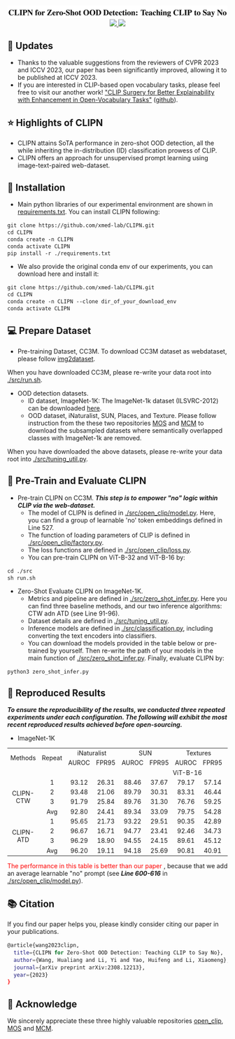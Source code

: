 <div align=center>
<img src="./title.png"/>
</div>
<div align=center>
<a src="https://img.shields.io/badge/%F0%9F%93%96-ICCV_2023-red.svg?style=flat-square" href="https://arxiv.org/abs/2308.12213">
<img src="https://img.shields.io/badge/%F0%9F%93%96-ICCV_2023-red.svg?style=flat-square">
</a>
   
<a src="https://img.shields.io/badge/%F0%9F%9A%80-xmed_Lab-ed6c00.svg?style=flat-square" href="https://xmengli.github.io/">
<img src="https://img.shields.io/badge/%F0%9F%9A%80-xmed_Lab-ed6c00.svg?style=flat-square">
</a>
</div>

## :rocket: Updates
- Thanks to the valuable suggestions from the reviewers of CVPR 2023 and ICCV 2023, our paper has been significantly improved, allowing it to be published at ICCV 2023.
- If you are interested in CLIP-based open vocabulary tasks, please feel free to visit our another work! ["CLIP Surgery for Better Explainability with Enhancement in Open-Vocabulary Tasks"](https://arxiv.org/abs/2304.05653) ([github](https://github.com/xmed-lab/CLIP_Surgery)).

## :star: Highlights of CLIPN
- CLIPN attains SoTA performance in zero-shot OOD detection, all the while inheriting the in-distribution (ID) classification prowess of CLIP.
- CLIPN offers an approach for unsupervised prompt learning using image-text-paired web-dataset.

## :hammer: Installation
- Main python libraries of our experimental environment are shown in [requirements.txt](./requirements.txt). You can install CLIPN following:
```shell
git clone https://github.com/xmed-lab/CLIPN.git
cd CLIPN
conda create -n CLIPN
conda activate CLIPN
pip install -r ./requirements.txt
```

- We also provide the original conda env of our experiments, you can download here and install it:
```shell
git clone https://github.com/xmed-lab/CLIPN.git
cd CLIPN
conda create -n CLIPN --clone dir_of_your_download_env
conda activate CLIPN
```

## :computer: Prepare Dataset
- Pre-training Dataset, CC3M.
To download CC3M dataset as webdataset, please follow [img2dataset](https://github.com/rom1504/img2dataset/blob/main/dataset_examples/cc3m.md).

When you have downloaded CC3M, please re-write your data root into [./src/run.sh](./src/run.sh).

- OOD detection datasets.
   - ID dataset, ImageNet-1K: The ImageNet-1k dataset (ILSVRC-2012) can be downloaded [here](https://image-net.org/challenges/LSVRC/2012/index.php#).
   - OOD dataset, iNaturalist, SUN, Places, and Texture. Please follow instruction from the these two repositories [MOS](https://github.com/deeplearning-wisc/large_scale_ood#out-of-distribution-dataset) and [MCM](https://github.com/deeplearning-wisc/MCM) to download the subsampled datasets where semantically overlapped classes with ImageNet-1k are removed.

When you have downloaded the above datasets, please re-write your data root into [./src/tuning_util.py](./src/tuning_util.py).

## :key: Pre-Train and Evaluate CLIPN

- Pre-train CLIPN on CC3M. ***This step is to empower "no" logic within CLIP via the web-dataset.*** 
   - The model of CLIPN is defined in [./src/open_clip/model.py](./src/open_clip/model.py). Here, you can find a group of learnable 'no' token embeddings defined in Line 527.
   - The function of loading parameters of CLIP is defined in [./src/open_clip/factory.py](./src/open_clip/factory.py).
   - The loss functions are defined in [./src/open_clip/loss.py](./src/open_clip/loss.py).
   - You can pre-train CLIPN on ViT-B-32 and ViT-B-16 by:
```shell
cd ./src
sh run.sh
```

- Zero-Shot Evaluate CLIPN on ImageNet-1K.
   - Metrics and pipeline are defined in [./src/zero_shot_infer.py](./src/zero_shot_infer.py). Here you can find three baseline methods, and our two inference algorithms: CTW adn ATD (see Line 91-96). 
   - Dataset details are defined in [./src/tuning_util.py](./src/tuning_util.py).
   - Inference models are defined in [./src/classification.py](./src/classification.py), including converting the text encoders into classifiers.
   - You can download the models provided in the table below or pre-trained by yourself. Then re-write the path of your models in the main function of [./src/zero_shot_infer.py](./src/zero_shot_infer.py). Finally, evaluate CLIPN by:
```shell
python3 zero_shot_infer.py
```


## :blue_book: Reproduced Results

***To ensure the reproducibility of the results, we conducted three repeated experiments under each configuration. The following will exhibit the most recent reproduced results achieved before open-sourcing.***

- ImageNet-1K
<table>
    <tr align="center">
        <td rowspan="2">Methods</td>
        <td rowspan="2">Repeat</td>
        <td colspan="2">iNaturalist</td>
        <td colspan="2">SUN</td>
        <td colspan="2">Textures</td>
        <td colspan="2">Places</td>
        <td colspan="2">Avg</td>
        <td rowspan="2">Model/log</td>
    </tr>
    <tr align="center">
       <td>AUROC</td>
       <td>FPR95</td>
       <td>AUROC</td>
       <td>FPR95</td>
       <td>AUROC</td>
       <td>FPR95</td>
       <td>AUROC</td>
       <td>FPR95</td>
       <td>AUROC</td>
       <td>FPR95</td>
    </tr>
    <tr align="center">
       <td colspan="13">ViT-B-16</td>
    </tr>
    <tr align="center">
       <td rowspan="4">CLIPN-CTW</td>
       <td>1</td>
       <td>93.12</td>
       <td>26.31</td>
       <td>88.46</td>
       <td>37.67</td>
       <td>79.17</td>
       <td>57.14</td>
       <td>86.14</td>
       <td>43.33</td>
       <td>_</td>
       <td>_</td>
       <td><a href="https://drive.google.com/drive/folders/1CRIKr0vwrvK4Mc63zfhg2o8cbEGct4oF?usp=sharing">here</a></td>
    </tr>
    <tr align="center">
       <td>2</td>
       <td>93.48</td>
       <td>21.06</td>
       <td>89.79</td>
       <td>30.31</td>
       <td>83.31</td>
       <td>46.44</td>
       <td>88.21</td>
       <td>33..85</td>
       <td>_</td>
       <td>_</td>
       <td><a href="https://drive.google.com/drive/folders/1eNaaPaRWz0La8_qQliX30A4I7Y44yDMY?usp=sharing">here</a></td>
    </tr>
    <tr align="center">
       <td>3</td>
       <td>91.79</td>
       <td>25.84</td>
       <td>89.76</td>
       <td>31.30</td>
       <td>76.76</td>
       <td>59.25</td>
       <td>87.66</td>
       <td>36.58</td>
       <td>_</td>
       <td>_</td>
       <td><a href="https://drive.google.com/drive/folders/1qF4Pm1JSL3P0H4losPSmvldubFj91dew?usp=sharing">here</a></td>
    </tr>
    <tr align="center">
       <td>Avg</td>
       <td>92.80</td>
       <td>24.41</td>
       <td>89.34</td>
       <td>33.09</td>
       <td>79.75</td>
       <td>54.28</td>
       <td>87.34</td>
       <td>37.92</td>
       <td>87.31</td>
       <td>37.42</td>
       <td>_</td>
    </tr>
    <tr align="center">
       <td rowspan="4">CLIPN-ATD</td>
       <td>1</td>
       <td>95.65</td>
       <td>21.73</td>
       <td>93.22</td>
       <td>29.51</td>
       <td>90.35</td>
       <td>42.89</td>
       <td>91.25</td>
       <td>36.98</td>
       <td>_</td>
       <td>_</td>
       <td><a href="https://drive.google.com/drive/folders/1CRIKr0vwrvK4Mc63zfhg2o8cbEGct4oF?usp=sharing">here</a></td>
    </tr>
    <tr align="center">
       <td>2</td>
       <td>96.67</td>
       <td>16.71</td>
       <td>94.77</td>
       <td>23.41</td>
       <td>92.46</td>
       <td>34.73</td>
       <td>93.39</td>
       <td>29.24</td>
       <td>_</td>
       <td>_</td>
       <td><a href="https://drive.google.com/drive/folders/1eNaaPaRWz0La8_qQliX30A4I7Y44yDMY?usp=sharing">here</a></td>
    </tr>
    <tr align="center">
       <td>3</td>
       <td>96.29</td>
       <td>18.90</td>
       <td>94.55</td>
       <td>24.15</td>
       <td>89.61</td>
       <td>45.12</td>
       <td>93.23</td>
       <td>30.11</td>
       <td>_</td>
       <td>_</td>
       <td><a href="https://drive.google.com/drive/folders/1qF4Pm1JSL3P0H4losPSmvldubFj91dew?usp=sharing">here</a></td>
    </tr>
    <tr align="center">
       <td>Avg</td>
       <td>96.20</td>
       <td>19.11</td>
       <td>94.18</td>
       <td>25.69</td>
       <td>90.81</td>
       <td>40.91</td>
       <td>92.62</td>
       <td>32.11</td>
       <td>93.45</td>
       <td>29.46</td>
       <td>_</td>
    </tr>
    
</table>

<font color='red'> The performance in this table is better than our paper </font>, because that we add an average learnable "no" prompt (see ***Line 600-616*** in [./src/open_clip/model.py](./src/open_clip/model.py)).



## :books: Citation

If you find our paper helps you, please kindly consider citing our paper in your publications.
```bash
@article{wang2023clipn,
  title={CLIPN for Zero-Shot OOD Detection: Teaching CLIP to Say No},
  author={Wang, Hualiang and Li, Yi and Yao, Huifeng and Li, Xiaomeng},
  journal={arXiv preprint arXiv:2308.12213},
  year={2023}
}
```

## :beers: Acknowledge
We sincerely appreciate these three highly valuable repositories [open_clip](https://github.com/mlfoundations/open_clip), [MOS](https://github.com/deeplearning-wisc/large_scale_ood#out-of-distribution-dataset) and [MCM](https://github.com/deeplearning-wisc/MCM).

